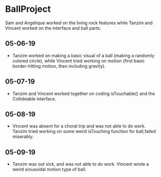 # BallProject
Sam and Angélique worked on the living rock features while Tanzim and Vincent worked on the interface and ball parts.

## 05-06-19
- Tanzim worked on making a basic visual of a ball (making a randomly colored circle), while Vincent tried working on motion (first basic border-hitting motion, then including gravity).

## 05-07-19
- Tanzim and Vincent worked together on coding isTouchable() and the Collideable interface.

## 05-08-19
- Vincent was absent for a choral trip and was not able to do work. Tanzim tried working on some weird isTouching function for ball,failed miserably.

## 05-09-19
- Tanzim was out sick, and was not able to do work. Vincent wrote a weird sinusoidal motion type of ball.
